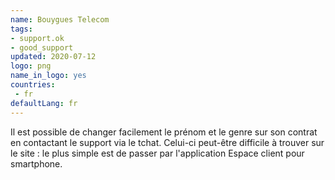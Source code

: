 ```yaml
---
name: Bouygues Telecom
tags:
- support.ok
- good_support
updated: 2020-07-12
logo: png
name_in_logo: yes
countries:
 - fr
defaultLang: fr
---
```


Il est possible de changer facilement le prénom et le genre sur son contrat
en contactant le support via le tchat. Celui-ci peut-être difficile à trouver
sur le site : le plus simple est de passer par l'application Espace client
pour smartphone.